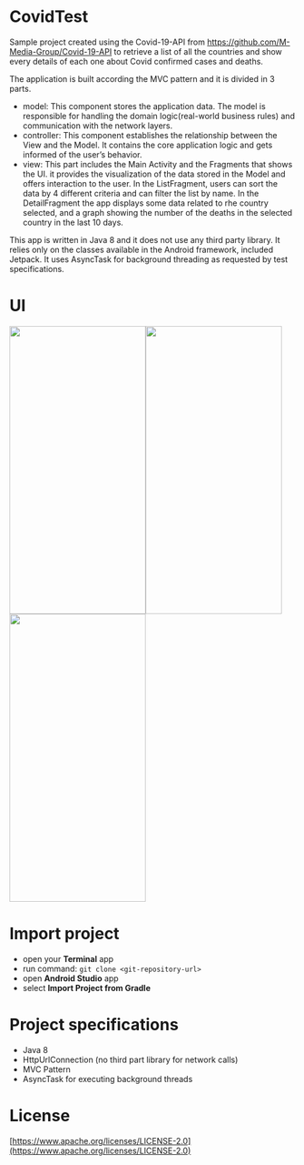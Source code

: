 # CovidTest
Sample project created using the Covid-19-API from https://github.com/M-Media-Group/Covid-19-API to retrieve a list of all the countries and show every details of each one about Covid confirmed cases and deaths.

The application is built according the MVC pattern and it is divided in 3 parts.

- model: This component stores the application data. The model is responsible for handling the domain logic(real-world business rules) and communication with the network layers.
- controller: This component establishes the relationship between the View and the Model. It contains the core application logic and gets informed of the user’s behavior.
- view: This part includes the Main Activity and the Fragments that shows the UI.  it provides the visualization of the data stored in the Model and offers interaction to the user. In the ListFragment, users can sort the data by 4 different criteria and can filter the list by name.
    In the DetailFragment the app displays some data related to rhe country selected, and a graph showing the number of the deaths in the selected country in the last 10 days.

This app is written in Java 8 and it does not use any third party library. It relies only on the classes available in the Android framework, included Jetpack.
It uses AsyncTask for background threading as requested by test specifications.


# UI
<img src="https://github.com/IQUII/covid_test-android/blob/develop/wiki/list.jpeg" width="240" height="506"><img src="https://github.com/IQUII/covid_test-android/blob/develop/wiki/list.jpeg" width="240" height="506"><img src="https://github.com/IQUII/covid_test-android/blob/develop/wiki/sort.jpeg" width="240" height="506">

# Import project
- open your **Terminal** app
- run command: `git clone <git-repository-url>`
- open **Android Studio** app
- select **Import Project from Gradle**



# Project specifications
- Java 8
- HttpUrlConnection (no third part library for network calls)
- MVC Pattern
- AsyncTask for executing background threads

# License
[https://www.apache.org/licenses/LICENSE-2.0](https://www.apache.org/licenses/LICENSE-2.0)
